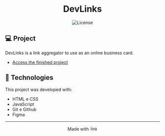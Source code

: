 <h1 align="center"> DevLinks </h1>

<p align="center">
  <img alt="License" src="https://img.shields.io/static/v1?label=license&message=MIT&color=49AA26&labelColor=000000">
</p>


## 💻 Project

DevLinks is a link aggregator to use as an online business card.

- [Access the finished project](https://vitalinx7.github.io/dev-links)


## 🚀 Technologies

This project was developed with:

- HTML e CSS
- JavaScript
- Git e Github
- Figma

---

<p align="center"> Made with <img src="https://cdn.jsdelivr.net/gh/devicons/devicon/icons/windows8/windows8-original.svg" width="24" height="15" alt="logo" title="Windows"/></p>
